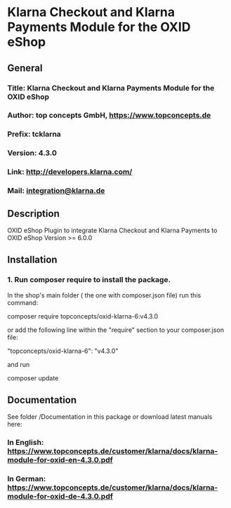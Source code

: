 Klarna Checkout and Klarna Payments Module for the OXID eShop
=============================================================

## General ##

### Title: Klarna Checkout and Klarna Payments Module for the OXID eShop
### Author: top concepts GmbH, https://www.topconcepts.de
### Prefix: tcklarna
### Version: 4.3.0
### Link: http://developers.klarna.com/
### Mail: integration@klarna.de

## Description ##

OXID eShop Plugin to integrate Klarna Checkout and Klarna Payments to OXID eShop Version >= 6.0.0

## Installation ##


### 1. Run composer require to install the package.

In the shop's main folder ( the one with composer.json file) run this command:

  composer require topconcepts/oxid-klarna-6:v4.3.0

or add the following line within the "require" section to your composer.json file:

  "topconcepts/oxid-klarna-6": "v4.3.0"

and run 

  composer update
  

## Documentation ##

See folder /Documentation in this package or download latest manuals here:

### In English: https://www.topconcepts.de/customer/klarna/docs/klarna-module-for-oxid-en-4.3.0.pdf
### In German: https://www.topconcepts.de/customer/klarna/docs/klarna-module-for-oxid-de-4.3.0.pdf
